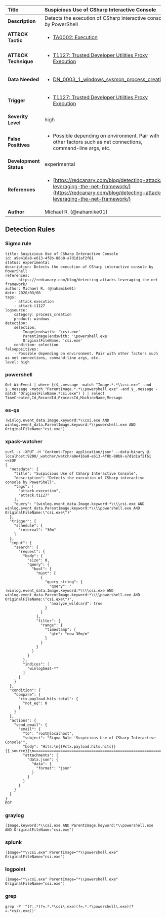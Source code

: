 | Title                    | Suspicious Use of CSharp Interactive Console       |
|:-------------------------|:------------------|
| **Description**          | Detects the execution of CSharp interactive console by PowerShell |
| **ATT&amp;CK Tactic**    |  <ul><li>[TA0002: Execution](https://attack.mitre.org/tactics/TA0002)</li></ul>  |
| **ATT&amp;CK Technique** | <ul><li>[T1127: Trusted Developer Utilities Proxy Execution](https://attack.mitre.org/techniques/T1127)</li></ul>  |
| **Data Needed**          | <ul><li>[DN_0003_1_windows_sysmon_process_creation](../Data_Needed/DN_0003_1_windows_sysmon_process_creation.md)</li></ul>  |
| **Trigger**              | <ul><li>[T1127: Trusted Developer Utilities Proxy Execution](../Triggers/T1127.md)</li></ul>  |
| **Severity Level**       | high |
| **False Positives**      | <ul><li>Possible depending on environment. Pair with other factors such as net connections, command-line args, etc.</li></ul>  |
| **Development Status**   | experimental |
| **References**           | <ul><li>[https://redcanary.com/blog/detecting-attacks-leveraging-the-net-framework/](https://redcanary.com/blog/detecting-attacks-leveraging-the-net-framework/)</li></ul>  |
| **Author**               | Michael R. (@nahamike01) |


## Detection Rules

### Sigma rule

```
title: Suspicious Use of CSharp Interactive Console
id: a9e416a8-e613-4f8b-88b8-a7d1d1af2f61
status: experimental
description: Detects the execution of CSharp interactive console by PowerShell
references:
    - https://redcanary.com/blog/detecting-attacks-leveraging-the-net-framework/
author: Michael R. (@nahamike01)
date: 2020/03/08
tags:
    - attack.execution
    - attack.t1127
logsource:
    category: process_creation
    product: windows
detection:
    selection:
        Image|endswith: '\csi.exe'
        ParentImage|endswith: '\powershell.exe'
        OriginalFileName: 'csi.exe'
    condition: selection
falsepositives:
    - Possible depending on environment. Pair with other factors such as net connections, command-line args, etc.
level: high

```





### powershell
    
```
Get-WinEvent | where {($_.message -match "Image.*.*\\csi.exe" -and $_.message -match "ParentImage.*.*\\powershell.exe" -and $_.message -match "OriginalFileName.*csi.exe") } | select TimeCreated,Id,RecordId,ProcessId,MachineName,Message
```


### es-qs
    
```
(winlog.event_data.Image.keyword:*\\csi.exe AND winlog.event_data.ParentImage.keyword:*\\powershell.exe AND OriginalFileName:"csi.exe")
```


### xpack-watcher
    
```
curl -s -XPUT -H 'Content-Type: application/json' --data-binary @- localhost:9200/_watcher/watch/a9e416a8-e613-4f8b-88b8-a7d1d1af2f61 <<EOF
{
  "metadata": {
    "title": "Suspicious Use of CSharp Interactive Console",
    "description": "Detects the execution of CSharp interactive console by PowerShell",
    "tags": [
      "attack.execution",
      "attack.t1127"
    ],
    "query": "(winlog.event_data.Image.keyword:*\\\\csi.exe AND winlog.event_data.ParentImage.keyword:*\\\\powershell.exe AND OriginalFileName:\"csi.exe\")"
  },
  "trigger": {
    "schedule": {
      "interval": "30m"
    }
  },
  "input": {
    "search": {
      "request": {
        "body": {
          "size": 0,
          "query": {
            "bool": {
              "must": [
                {
                  "query_string": {
                    "query": "(winlog.event_data.Image.keyword:*\\\\csi.exe AND winlog.event_data.ParentImage.keyword:*\\\\powershell.exe AND OriginalFileName:\"csi.exe\")",
                    "analyze_wildcard": true
                  }
                }
              ],
              "filter": {
                "range": {
                  "timestamp": {
                    "gte": "now-30m/m"
                  }
                }
              }
            }
          }
        },
        "indices": [
          "winlogbeat-*"
        ]
      }
    }
  },
  "condition": {
    "compare": {
      "ctx.payload.hits.total": {
        "not_eq": 0
      }
    }
  },
  "actions": {
    "send_email": {
      "email": {
        "to": "root@localhost",
        "subject": "Sigma Rule 'Suspicious Use of CSharp Interactive Console'",
        "body": "Hits:\n{{#ctx.payload.hits.hits}}{{_source}}\n================================================================================\n{{/ctx.payload.hits.hits}}",
        "attachments": {
          "data.json": {
            "data": {
              "format": "json"
            }
          }
        }
      }
    }
  }
}
EOF

```


### graylog
    
```
(Image.keyword:*\\csi.exe AND ParentImage.keyword:*\\powershell.exe AND OriginalFileName:"csi.exe")
```


### splunk
    
```
(Image="*\\csi.exe" ParentImage="*\\powershell.exe" OriginalFileName="csi.exe")
```


### logpoint
    
```
(Image="*\\csi.exe" ParentImage="*\\powershell.exe" OriginalFileName="csi.exe")
```


### grep
    
```
grep -P '^(?:.*(?=.*.*\csi\.exe)(?=.*.*\powershell\.exe)(?=.*csi\.exe))'
```



